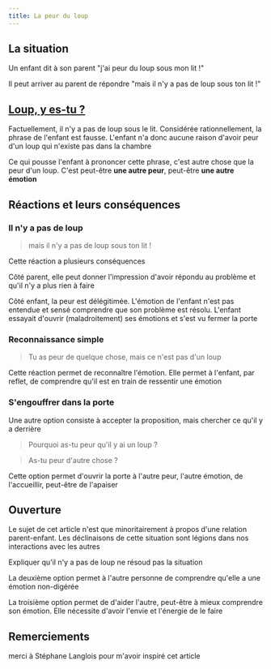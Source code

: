 ```yaml
---
title: La peur du loup
---
```


## La situation

Un enfant dit à son parent "j'ai peur du loup sous mon lit !"

Il peut arriver au parent de répondre "mais il n'y a pas de loup sous ton lit !"


## [Loup, y es-tu ?](https://fr.wikipedia.org/wiki/Loup_y_es-tu_%3F_(chanson))

Factuellement, il n'y a pas de loup sous le lit. Considérée rationnellement, la phrase de l'enfant est fausse. L'enfant n'a donc aucune raison d'avoir peur d'un loup qui n'existe pas dans la chambre

Ce qui pousse l'enfant à prononcer cette phrase, c'est autre chose que la peur d'un loup. C'est peut-être **une autre peur**, peut-être **une autre émotion**


## Réactions et leurs conséquences

### Il n'y a pas de loup

> mais il n'y a pas de loup sous ton lit !

Cette réaction a plusieurs conséquences

Côté parent, elle peut donner l'impression d'avoir répondu au problème et qu'il n'y a plus rien à faire

Côté enfant, la peur est délégitimée. L'émotion de l'enfant n'est pas entendue et sensé comprendre que son problème est résolu. L'enfant essayait d'ouvrir (maladroitement) ses émotions et s'est vu fermer la porte


### Reconnaissance simple

> Tu as peur de quelque chose, mais ce n'est pas d'un loup

Cette réaction permet de reconnaître l'émotion. Elle permet à l'enfant, par reflet, de comprendre qu'il est en train de ressentir une émotion


### S'engouffrer dans la porte

Une autre option consiste à accepter la proposition, mais chercher ce qu'il y a derrière

> Pourquoi as-tu peur qu'il y ai un loup ?

> As-tu peur d'autre chose ?

Cette option permet d'ouvrir la porte à l'autre peur, l'autre émotion, de l'accueillir, peut-être de l'apaiser


## Ouverture

Le sujet de cet article n'est que minoritairement à propos d'une relation parent-enfant. Les déclinaisons de cette situation sont légions dans nos interactions avec les autres

Expliquer qu'il n'y a pas de loup ne résoud pas la situation

La deuxième option permet à l'autre personne de comprendre qu'elle a une émotion non-digérée

La troisième option permet de d'aider l'autre, peut-être à mieux comprendre son émotion. Elle nécessite d'avoir l'envie et l'énergie de le faire


## Remerciements

merci à Stéphane Langlois pour m'avoir inspiré cet article




